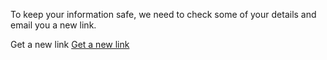 To keep your information safe, we need to check some of your details and email you a new link.

Get a new link
<a href="/verify">Get a new link</a>

